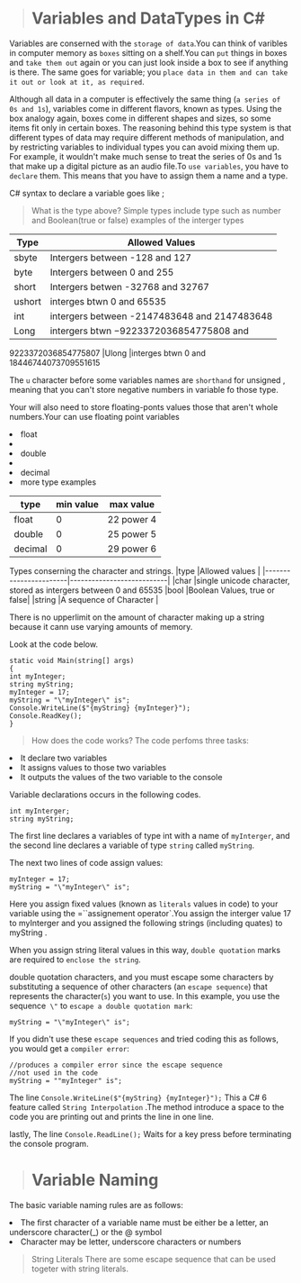 ># Variables and DataTypes in C#

Variables are conserned with the `storage of data`.You can think of varibles in computer memory as `boxes` sitting on a shelf.You can `put` things in boxes and `take them out` again or you can just look inside a box to see if anything is there. The same goes for variable; you `place data in them and can take it out or look at it, as required`.

Although all data in a computer is effectively the same thing (`a series of 0s and 1s`),
variables come in different flavors, known as types. Using the box analogy again,
boxes come in different shapes and sizes, so some items fit only in certain boxes.
The reasoning behind this type system is that different types of data may require
different methods of manipulation, and by restricting variables to individual types
you can avoid mixing them up. For example, it wouldn't make much sense to treat
the series of 0s and 1s that make up a digital picture as an audio file.To `use variables`, you have to `declare` them. This means that you have to assign them a name and a type.


C# syntax to declare a variable goes like 
     <type> <name>;

> What is the type above?
Simple types include type such as number and Boolean(true or false)
examples of the interger types

|Type                |Allowed Values |
|--------------------|---------------|
|sbyte               |Intergers between -128 and 127|
|byte                |Intergers between 0 and 255   |
|short               |Intergers betwen -32768 and 32767|
|ushort              |interges btwn 0 and 65535        |
|int                 |intergers between -2147483648 and 2147483648
|Long                |intergers btwn −9223372036854775808 and
9223372036854775807
|Ulong               |interges btwn 0 and 18446744073709551615

The `u` character before some variables names are `shorthand` for unsigned , meaning that you can't store negative numbers in variable fo those type.

Your will also need to store floating-ponts values those that aren't whole numbers.Your can use floating point variables 
       <li>float<li>
       <li>double<li>
       <li>decimal<li>
more type examples 
     
|type                   |min value   | max value   |
|-----------------------|------------|-------------|
|float                  |0           |22 power 4   |
|double                 |0           |25 power 5   |
|decimal                |0           |29 power 6   |

Types conserning the character and strings.
|type                   |Allowed values             |
|-----------------------|---------------------------|
|char                   |single unicode character, stored as intergers between 0 and 65535
|bool                   |Boolean Values, true or false|
|string                 |A sequence of Character      |

There is no upperlimit on the amount of character making up a string because it cann use varying amounts of memory.

Look at the code below.

```Csharp
static void Main(string[] args)
{
int myInteger;
string myString;
myInteger = 17;
myString = "\"myInteger\" is";
Console.WriteLine($"{myString} {myInteger}");
Console.ReadKey();
}
```
> How does the code works?
The code perfoms three tasks:
<li>It declare two variables</li>
<li>It assigns values to those two variables</li>
<li>It outputs the values of the two variable to the console </li>

Variable declarations occurs in the following codes.
 ```Csharp
int myInterger;
string myString;
 ```
 The first line declares a variables of type int with a name of `myInterger`, and the second line declares a variable of type `string` called `myString`.

 The next two lines of code assign values:
```Csharp
myInteger = 17;
myString = "\"myInteger\" is";
```
Here you assign fixed values (known as `literals` values in code) to your variable using the =``assignement operator`.You assign the interger value 17 to myInterger and you assigned the following strings (including quates) to myString .

When you assign string literal values in this way, `double quotation` marks are
required to `enclose the string`.

double quotation
characters, and you must escape some characters by substituting a sequence
of other characters (an `escape sequence`) that represents the character(`s`) you
want to use. In this example, you use the sequence` \"` to `escape a double quotation mark`:
```Csharp
myString = "\"myInteger\" is";
```
If you didn't use these `escape sequences` and tried coding this as follows, you would get a `compiler error`:
```Charp
//produces a compiler error since the escape sequence 
//not used in the code
myString = ""myInteger" is";
```
The line `Console.WriteLine($"{myString} {myInteger}");`
This a C# 6 feature called `String Interpolation` .The method introduce a space to the code you are printing out and prints the line in one line.

lastly, The line `Console.ReadLine();` Waits for a key press before terminating the console program.

># Variable Naming
The basic variable naming rules are as follows:
<li>The first character of a variable name must be either be a letter, an underscore character(_) or the @ symbol</li>
<li>Character may be letter, underscore characters or numbers</li>

>String Literals
There are some escape sequence that can be used togeter with string literals.
